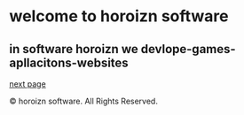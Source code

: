 <!DOCTYPE html>
<html lang="en">
<head>
    <meta charset="UTF-8">
    <meta name="viewport" content="width=device-width, initial-scale=1.0">
    <title>horoizn software</title>
</head>
<body>
    <h1>welcome to horoizn software</h1>
    <h2>in software horoizn we devlope-games-apllacitons-websites</h2>
    <a href="ho2.html">next page</a>
<link rel="stylesheet" href="ho.css">
</body>
</html>
<p>&copy; <script>document.write(new Date().getFullYear());</script> horoizn software. All Rights Reserved.</p>
